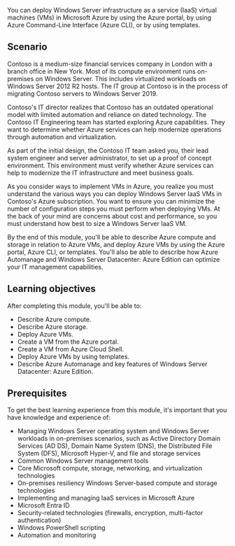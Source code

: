
You can deploy Windows Server ​​infrastructure as a service (IaaS) virtual machines (VMs) in Microsoft Azure by using the Azure portal, by using Azure Command-Line Interface (Azure CLI), or by using templates.

## Scenario

Contoso is a medium-size financial services company in London with a branch office in New York. Most of its compute environment runs on-premises on Windows Server. This includes virtualized workloads on Windows Server 2012 R2 hosts. The IT group at Contoso is in the process of migrating Contoso servers to Windows Server 2019.

Contoso's IT director realizes that Contoso has an outdated operational model with limited automation and reliance on dated technology. The Contoso IT Engineering team has started exploring Azure capabilities. They want to determine whether Azure services can help modernize operations through automation and virtualization.

As part of the initial design, the Contoso IT team asked you, their lead system engineer and server administrator, to set up a proof of concept environment. This environment must verify whether Azure services can help to modernize the IT infrastructure and meet business goals.

As you consider ways to implement VMs in Azure, you realize you must understand the various ways you can deploy Windows Server IaaS VMs in Contoso's Azure subscription. You want to ensure you can minimize the number of configuration steps you must perform when deploying VMs. At the back of your mind are concerns about cost and performance, so you must understand how best to size a Windows Server IaaS VM.

By the end of this module, you'll be able to describe Azure compute and storage in relation to Azure VMs, and deploy Azure VMs by using the Azure portal, Azure CLI, or templates. You'll also be able to describe how Azure Automanage and Windows Server Datacenter: Azure Edition can optimize your IT management capabilities.

## Learning objectives

After completing this module, you'll be able to:

- Describe Azure compute.
- Describe Azure storage.
- Deploy Azure VMs.
- Create a VM from the Azure portal.
- Create a VM from Azure Cloud Shell.
- Deploy Azure VMs by using templates.
- Describe Azure Automanage and key features of Windows Server Datacenter: Azure Edition.

## Prerequisites

To get the best learning experience from this module, it's important that you have knowledge and experience of:

- Managing Windows Server operating system and Windows Server workloads in on-premises scenarios, such as Active Directory Domain Services (AD DS), Domain Name System (DNS), the Distributed File System (DFS), Microsoft Hyper-V, and file and storage services
- Common Windows Server management tools
- Core Microsoft compute, storage, networking, and virtualization technologies
- On-premises resiliency Windows Server-based compute and storage technologies
- Implementing and managing IaaS services in Microsoft Azure
- Microsoft Entra ID
- Security-related technologies (firewalls, encryption, multi-factor authentication)
- Windows PowerShell scripting
- Automation and monitoring
